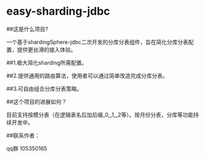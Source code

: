 # easy-sharding-jdbc

##这是什么项目? 

一个基于shardingSphere-jdbc二次开发的分库分表组件，旨在简化分库分表配置，提供更丝滑的接入体验。

##1.极大简化sharding所需配置。

##2.提供通用的路由算法，使用者可以通过简单改造完成分库分表。

##3.可自由组合分库分表策略。



##这个项目的进展如何？

目前支持按模分表（在逻辑表名后加后缀_0,_1,_2等）。按月份分表，分库等功能持续开发中。


##联系作者：

qq群 105350165
